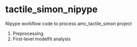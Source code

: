 # tactile_simon_nipype
Nipype workflow code to process amc_tactile_simon project
1. Preprocessing
2. First-level modelfit analysis

